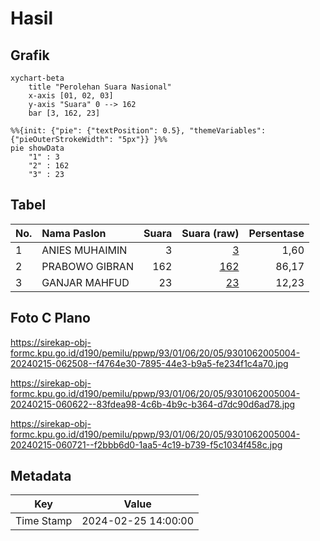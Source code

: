 # Hasil

## Grafik

```mermaid
xychart-beta
    title "Perolehan Suara Nasional"
    x-axis [01, 02, 03]
    y-axis "Suara" 0 --> 162
    bar [3, 162, 23]
```

```mermaid
%%{init: {"pie": {"textPosition": 0.5}, "themeVariables": {"pieOuterStrokeWidth": "5px"}} }%%
pie showData
    "1" : 3
    "2" : 162
    "3" : 23
```

## Tabel

| No. | Nama Paslon    | Suara | Suara (raw) | Persentase |
|:--- |:-------------- | -----:| -----------:| ----------:|
| 1   | ANIES MUHAIMIN | 3     | [3][p-1]    | 1,60       |
| 2   | PRABOWO GIBRAN | 162   | [162][p-2]  | 86,17      |
| 3   | GANJAR MAHFUD  | 23    | [23][p-3]   | 12,23      |


[p-1]: https://github.com/gigit-pemilu/pemilu-2024/blob/main/pilpres/hitung-suara/sub/93-papua-selatan/sub/01-merauke/sub/06-tanah-miring/sub/2005-hidup-baru/sub/004-tps/sub/paslon-1.txt
[p-2]: https://github.com/gigit-pemilu/pemilu-2024/blob/main/pilpres/hitung-suara/sub/93-papua-selatan/sub/01-merauke/sub/06-tanah-miring/sub/2005-hidup-baru/sub/004-tps/sub/paslon-2.txt
[p-3]: https://github.com/gigit-pemilu/pemilu-2024/blob/main/pilpres/hitung-suara/sub/93-papua-selatan/sub/01-merauke/sub/06-tanah-miring/sub/2005-hidup-baru/sub/004-tps/sub/paslon-3.txt

## Foto C Plano

https://sirekap-obj-formc.kpu.go.id/d190/pemilu/ppwp/93/01/06/20/05/9301062005004-20240215-062508--f4764e30-7895-44e3-b9a5-fe234f1c4a70.jpg

https://sirekap-obj-formc.kpu.go.id/d190/pemilu/ppwp/93/01/06/20/05/9301062005004-20240215-060622--83fdea98-4c6b-4b9c-b364-d7dc90d6ad78.jpg

https://sirekap-obj-formc.kpu.go.id/d190/pemilu/ppwp/93/01/06/20/05/9301062005004-20240215-060721--f2bbb6d0-1aa5-4c19-b739-f5c1034f458c.jpg


## Metadata

| Key        | Value               |
| ---------- | ------------------- |
| Time Stamp | 2024-02-25 14:00:00 |



